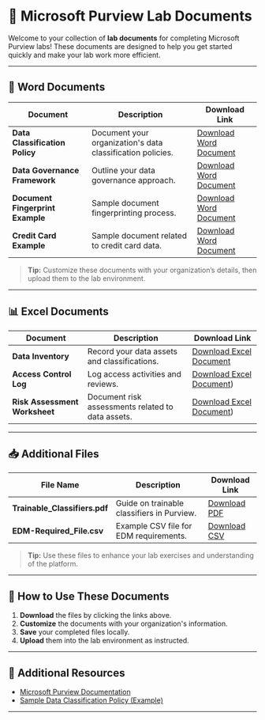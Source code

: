 # 📄 Microsoft Purview Lab Documents

Welcome to your collection of **lab documents** for completing Microsoft Purview labs! These documents are designed to help you get started quickly and make your lab work more efficient.

---

## 📝 Word Documents

| Document | Description | Download Link |
|------------|--------------|--------------|
| **Data Classification Policy** | Document your organization's data classification policies. | [Download Word Document](purview-lab/Data_Classification_Policy) |
| **Data Governance Framework** | Outline your data governance approach. | [Download Word Document](purview-lab/Data_Governance.docx) |
| **Document Fingerprint Example** | Sample document fingerprinting process. | [Download Word Document](purview-lab/Data_Governance_Framework.docx) |
| **Credit Card Example** | Sample document related to credit card data. | [Download Word Document](purview-lab/credit_card_example.docx) |

> **Tip:** Customize these documents with your organization’s details, then upload them to the lab environment.

---

## 📊 Excel Documents

| Document | Description | Download Link |
|------------|--------------|--------------|
| **Data Inventory** | Record your data assets and classifications. | [Download Excel Document](purview-lab//Data_Inventory.xlsx) |
| **Access Control Log** | Log access activities and reviews. | [Download Excel Document](purview-lab/Access_Control_Log.xlsx)) |
| **Risk Assessment Worksheet** | Document risk assessments related to data assets. | [Download Excel Document](purview-lab/Risk_Assessment_Worksheet.xlsx)) |

---

## 📥 Additional Files

| File Name | Description | Download Link |
|------------|--------------|--------------|
| **Trainable_Classifiers.pdf** | Guide on trainable classifiers in Purview. | [Download PDF](purview-lab/Trainable_Classifiers.pdf) |
| **EDM-Required_File.csv** | Example CSV file for EDM requirements. | [Download CSV](purview-lab/EDM-Required_File.csv) |

> **Tip:** Use these files to enhance your lab exercises and understanding of the platform.

---

## 🚀 How to Use These Documents

1. **Download** the files by clicking the links above.  
2. **Customize** the documents with your organization's information.  
3. **Save** your completed files locally.  
4. **Upload** them into the lab environment as instructed.

---

## 🔗 Additional Resources

- [Microsoft Purview Documentation](https://docs.microsoft.com/en-us/microsoft-365/compliance/purview-overview)  
- [Sample Data Classification Policy (Example)](https://example.com/sample-policy.docx)  

---
